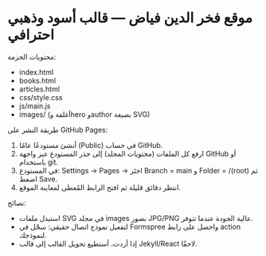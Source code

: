 # موقع فخر الدين فياض — قالب أسود وذهبي احترافي

محتويات الحزمة:
- index.html
- books.html
- articles.html
- css/style.css
- js/main.js
- images/ (أغلفة وhero وauthor بصيغة SVG)

طريقة النشر على GitHub Pages:
1. أنشئ مستودعًا عامًا (Public) في حساب GitHub.
2. ارفع كل الملفات (محتويات المجلد) إلى جذر المستودع عبر واجهة GitHub أو باستخدام git.
3. في المستودع: Settings → Pages → اختَر Branch = main و Folder = /(root) ثم اضغط Save.
4. انتظر دقائق قليلة ثم افتح الرابط المُعطى لمعاينة الموقع.

نصائح:
- استبدل ملفات SVG في مجلد images بصور JPG/PNG عالية الجودة عندما تتوفر.
- لتفعيل نموذج اتصال حقيقي: سجّل في Formspree واحصل على رابط action لنموذجك.
- إذا أردت، أستطيع تحويل القالب إلى قالب Jekyll/React لاحقًا.
